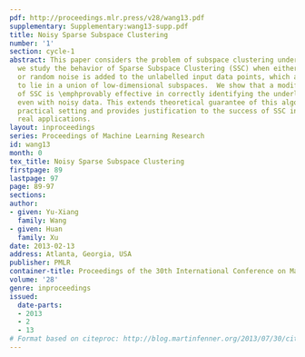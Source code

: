 ```yaml
---
pdf: http://proceedings.mlr.press/v28/wang13.pdf
supplementary: Supplementary:wang13-supp.pdf
title: Noisy Sparse Subspace Clustering
number: '1'
section: cycle-1
abstract: This paper considers the problem of subspace clustering under noise. Specifically,
  we study the behavior of Sparse Subspace Clustering (SSC) when either adversarial
  or random noise is added to the unlabelled input data points, which are assumed
  to lie in a union of low-dimensional subspaces.  We show that a modified version
  of SSC is \emphprovably effective in correctly identifying the underlying subspaces,
  even with noisy data. This extends theoretical guarantee of this algorithm to the
  practical setting and provides justification to the success of SSC in a class of
  real applications.
layout: inproceedings
series: Proceedings of Machine Learning Research
id: wang13
month: 0
tex_title: Noisy Sparse Subspace Clustering
firstpage: 89
lastpage: 97
page: 89-97
sections: 
author:
- given: Yu-Xiang
  family: Wang
- given: Huan
  family: Xu
date: 2013-02-13
address: Atlanta, Georgia, USA
publisher: PMLR
container-title: Proceedings of the 30th International Conference on Machine Learning
volume: '28'
genre: inproceedings
issued:
  date-parts:
  - 2013
  - 2
  - 13
# Format based on citeproc: http://blog.martinfenner.org/2013/07/30/citeproc-yaml-for-bibliographies/
---
```

